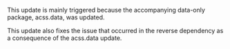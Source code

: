 This update is mainly triggered because the accompanying data-only package, acss.data, was updated. 

This update also fixes the issue that occurred in the reverse dependency as a consequence of the acss.data update.
